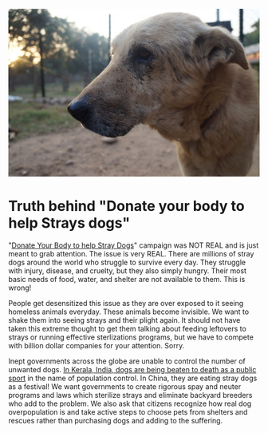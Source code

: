 <!--

Title: Donate your body for Stray dogs

-->

![](/images/ranjha.JPG)

Truth behind "Donate your body to help Strays dogs"
======

"[Donate Your Body to help Stray Dogs](/human/)" campaign was NOT REAL and is just meant to grab attention. The issue is very REAL. There are millions of stray dogs around the world who struggle to survive every day. They struggle with injury, disease, and cruelty, but they also simply hungry. Their most basic needs of food, water, and shelter are not available to them. This is wrong!

People get desensitized this issue as they are over exposed to it seeing homeless animals everyday. These animals become invisible. We want to shake them into seeing strays and their plight again. It should not have taken this extreme thought to get them talking about feeding leftovers to strays or running effective sterlizations programs, but we have to compete with billion dollar companies for your attention. Sorry.

Inept governments across the globe are unable to control the number of unwanted dogs. [In Kerala, India, dogs are being beaten to death as a public sport](http://www.hindustantimes.com/india-news/after-subsidised-air-guns-gold-coins-for-culling-stray-dogs-in-kerala/story-JDBm1Y70rFpRoW5ocRNsGI.html) in the name of population control. In China, they are eating stray dogs as a festival! We want governments to create rigorous spay and neuter programs and laws which sterilize strays and eliminate backyard breeders who add to the problem. We also ask that citizens recognize how real dog overpopulation is and take active steps to choose pets from shelters and rescues rather than purchasing dogs and adding to the suffering.

